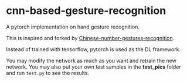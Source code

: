 # cnn-based-gesture-recognition
A pytorch implementation on hand gesture recognition.

This is inspired and forked by [Chinese-number-gestures-recognition](https://github.com/tz28/Chinese-number-gestures-recognition).

Instead of trained with tensorflow, pytorch is used as the DL framework. 

You may modify the network as much as you want and retrain the new network. You may also put your own test samples in the **test_pics** folder and run `test.py` to see the results.
